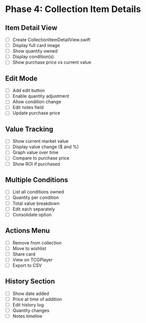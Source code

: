 # Phase 4: Collection Item Details

## Item Detail View
- [ ] Create CollectionItemDetailView.swift
- [ ] Display full card image
- [ ] Show quantity owned
- [ ] Display condition(s)
- [ ] Show purchase price vs current value

## Edit Mode
- [ ] Add edit button
- [ ] Enable quantity adjustment
- [ ] Allow condition change
- [ ] Edit notes field
- [ ] Update purchase price

## Value Tracking
- [ ] Show current market value
- [ ] Display value change ($ and %)
- [ ] Graph value over time
- [ ] Compare to purchase price
- [ ] Show ROI if purchased

## Multiple Conditions
- [ ] List all conditions owned
- [ ] Quantity per condition
- [ ] Total value breakdown
- [ ] Edit each separately
- [ ] Consolidate option

## Actions Menu
- [ ] Remove from collection
- [ ] Move to wishlist
- [ ] Share card
- [ ] View on TCGPlayer
- [ ] Export to CSV

## History Section
- [ ] Show date added
- [ ] Price at time of addition
- [ ] Edit history log
- [ ] Quantity changes
- [ ] Notes timeline